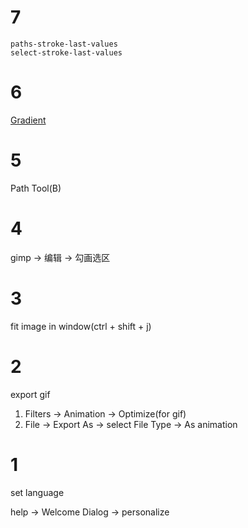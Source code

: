 
# 7

`paths-stroke-last-values`  
`select-stroke-last-values`

# 6

[Gradient](https://docs.gimp.org/2.10/en/gimp-tool-gradient.html)

# 5

Path Tool(B)

# 4

gimp -> 编辑 -> 勾画选区

# 3

fit image in window(ctrl + shift + j)

# 2

export gif

1. Filters -> Animation -> Optimize(for gif)
2. File -> Export As -> select File Type -> As animation

# 1

set language

help -> Welcome Dialog -> personalize
